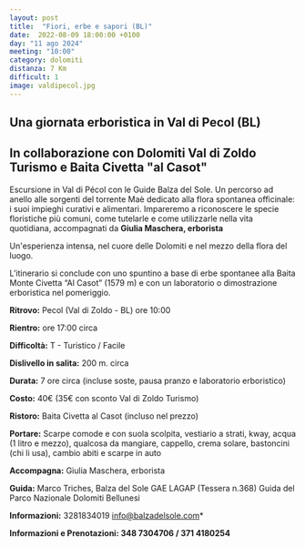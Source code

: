 ```yaml
---
layout: post
title:  "Fiori, erbe e sapori (BL)"
date:  2022-08-09 18:00:00 +0100
day: "11 ago 2024"
meeting: "10:00"
category: dolomiti 
distanza: 7 Km
difficult: 1
image: valdipecol.jpg
---
```


## Una giornata erboristica in Val di Pecol (BL)

## In collaborazione con Dolomiti Val di Zoldo Turismo e Baita Civetta "al Casot"

Escursione in Val di Pécol con le Guide Balza del Sole. Un percorso ad anello alle sorgenti del torrente Maè dedicato alla flora spontanea officinale: i suoi impieghi curativi e alimentari. Impareremo a riconoscere le specie floristiche più comuni, come tutelarle e come utilizzarle nella vita quotidiana, accompagnati da **Giulia Maschera, erborista**

Un'esperienza intensa, nel cuore delle Dolomiti e nel mezzo della flora del luogo.

L’itinerario si conclude con uno spuntino a base di erbe spontanee alla Baita Monte Civetta “Al Casot” (1579 m) e con un laboratorio o dimostrazione erboristica nel pomeriggio.

**Ritrovo:** Pecol (Val di Zoldo - BL) ore 10:00

**Rientro:** ore 17:00 circa 

**Difficoltà:** T - Turistico / Facile

**Dislivello in salita:**  200 m. circa

**Durata:** 7 ore circa (incluse soste, pausa pranzo e laboratorio erboristico)

**Costo:** 40€ (35€ con sconto Val di Zoldo Turismo) 

**Ristoro:** Baita Civetta al Casot (incluso nel prezzo)

**Portare:** Scarpe comode e con suola scolpita, vestiario a strati, kway, acqua (1 litro e mezzo), qualcosa da mangiare, cappello, crema solare, bastoncini (chi li usa), cambio abiti e scarpe in auto

**Accompagna:** Giulia Maschera, erborista

**Guida:** Marco Triches, Balza del Sole GAE LAGAP (Tessera n.368)
Guida del Parco Nazionale Dolomiti Bellunesi

**Informazioni:**    3281834019    info@balzadelsole.com*

**Informazioni e Prenotazioni: 348 7304706 / 371 4180254**
  
